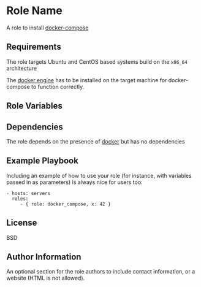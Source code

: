 Role Name
=========

A role to install [docker-compose](https://github.com/docker/compose)

Requirements
------------

The role targets Ubuntu and CentOS based systems build on the `x86_64` architecture

The [docker engine](https://www.docker.com/) has to be installed on the target machine for docker-compose to function correctly.

Role Variables
--------------



Dependencies
------------

The role depends on the presence of [docker](https://www.docker.com/) but has no dependencies

Example Playbook
----------------

Including an example of how to use your role (for instance, with variables
passed in as parameters) is always nice for users too:

    - hosts: servers
      roles:
         - { role: docker_compose, x: 42 }

License
-------

BSD

Author Information
------------------

An optional section for the role authors to include contact information, or a
website (HTML is not allowed).
